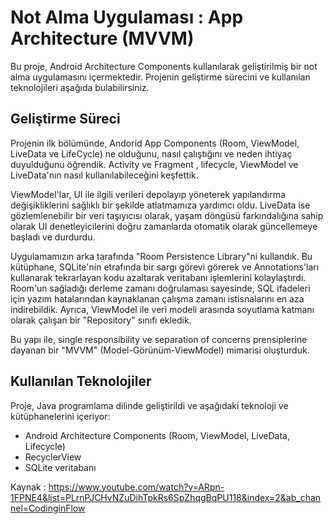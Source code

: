 # Not Alma Uygulaması :  App Architecture (MVVM)

Bu proje, Android Architecture Components kullanılarak geliştirilmiş bir not alma uygulamasını içermektedir. Projenin geliştirme sürecini ve kullanılan teknolojileri aşağıda bulabilirsiniz.

## Geliştirme Süreci

Projenin ilk bölümünde, Andorid App Components (Room, ViewModel, LiveData ve LifeCycle) ne olduğunu, nasıl çalıştığını ve neden ihtiyaç duyulduğunu öğrendik. Activity ve Fragment , lifecycle, ViewModel ve LiveData'nın nasıl kullanılabileceğini keşfettik.

ViewModel'lar, UI ile ilgili verileri depolayıp yöneterek yapılandırma değişikliklerini sağlıklı bir şekilde atlatmamıza yardımcı oldu. LiveData ise gözlemlenebilir bir veri taşıyıcısı olarak, yaşam döngüsü farkındalığına sahip olarak UI denetleyicilerini doğru zamanlarda otomatik olarak güncellemeye başladı ve durdurdu.

Uygulamamızın arka tarafında "Room Persistence Library"ni kullandık. Bu kütüphane, SQLite'nin etrafında bir sargı görevi görerek ve Annotations'ları kullanarak tekrarlayan kodu azaltarak veritabanı işlemlerini kolaylaştırdı. Room'un sağladığı derleme zamanı doğrulaması sayesinde, SQL ifadeleri için yazım hatalarından kaynaklanan çalışma zamanı istisnalarını en aza indirebildik. Ayrıca, ViewModel ile veri modeli arasında soyutlama katmanı olarak çalışan bir "Repository" sınıfı ekledik.

Bu yapı ile, single responsibility ve separation of concerns prensiplerine dayanan bir "MVVM" (Model-Görünüm-ViewModel) mimarisi oluşturduk.

## Kullanılan Teknolojiler

Proje, Java programlama dilinde geliştirildi ve aşağıdaki teknoloji ve kütüphanelerini içeriyor:

- Android Architecture Components (Room, ViewModel, LiveData, Lifecycle)
- RecyclerView
- SQLite veritabanı

Kaynak : https://www.youtube.com/watch?v=ARpn-1FPNE4&list=PLrnPJCHvNZuDihTpkRs6SpZhqgBqPU118&index=2&ab_channel=CodinginFlow
